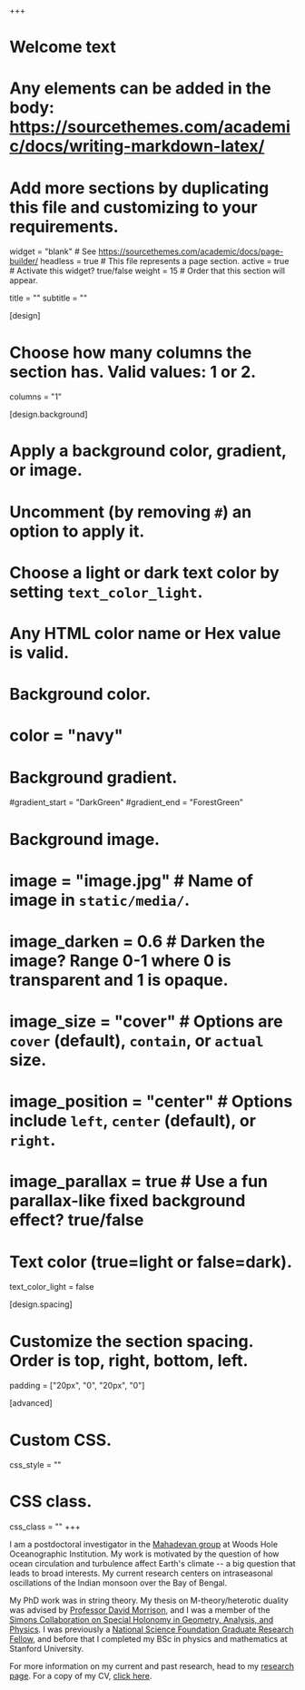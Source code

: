 +++
# Welcome text
# Any elements can be added in the body: https://sourcethemes.com/academic/docs/writing-markdown-latex/
# Add more sections by duplicating this file and customizing to your requirements.

widget = "blank"  # See https://sourcethemes.com/academic/docs/page-builder/
headless = true  # This file represents a page section.
active = true  # Activate this widget? true/false
weight = 15  # Order that this section will appear.

title = ""
subtitle = ""

[design]
  # Choose how many columns the section has. Valid values: 1 or 2.
  columns = "1"

[design.background]
  # Apply a background color, gradient, or image.
  #   Uncomment (by removing `#`) an option to apply it.
  #   Choose a light or dark text color by setting `text_color_light`.
  #   Any HTML color name or Hex value is valid.

  # Background color.
  # color = "navy"

  # Background gradient.
  #gradient_start = "DarkGreen"
  #gradient_end = "ForestGreen"

  # Background image.
  # image = "image.jpg"  # Name of image in `static/media/`.
  # image_darken = 0.6  # Darken the image? Range 0-1 where 0 is transparent and 1 is opaque.
  # image_size = "cover"  #  Options are `cover` (default), `contain`, or `actual` size.
  # image_position = "center"  # Options include `left`, `center` (default), or `right`.
  # image_parallax = true  # Use a fun parallax-like fixed background effect? true/false

  # Text color (true=light or false=dark).
  text_color_light = false

[design.spacing]
  # Customize the section spacing. Order is top, right, bottom, left.
  padding = ["20px", "0", "20px", "0"]

[advanced]
 # Custom CSS.
 css_style = ""

 # CSS class.
 css_class = ""
+++

I am a postdoctoral investigator in the [Mahadevan group](https://mahadevan.whoi.edu/) at Woods Hole Oceanographic Institution. My work is motivated by the question of how ocean circulation and turbulence affect Earth's climate -- a big question that leads to broad interests. My current research centers on intraseasonal oscillations of the Indian monsoon over the Bay of Bengal.

My PhD work was in string theory. My thesis on M-theory/heterotic duality was advised by [Professor David Morrison](http://web.physics.ucsb.edu/~drm/), and I was a member of the [Simons Collaboration on Special Holonomy in Geometry, Analysis, and Physics](https://sites.duke.edu/scshgap/). I was previously a [National Science Foundation Graduate Research Fellow](https://www.nsfgrfp.org/), and before that I completed my BSc in physics and mathematics at Stanford University.

For more information on my current and past research, head to my [research page](/research). For a copy of my CV, [click here](files/kinsella_CV.pdf).
